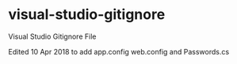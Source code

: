 # visual-studio-gitignore
Visual Studio Gitignore File

Edited 10 Apr 2018 to add app.config web.config and Passwords.cs
